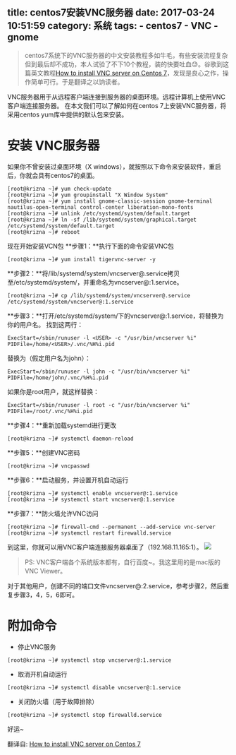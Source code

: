 title: centos7安装VNC服务器
date: 2017-03-24 10:51:59
category: 系统
tags:
	- centos7
	- VNC
	- gnome
---
> centos7系统下的VNC服务器的中文安装教程多如牛毛，有些安装流程复杂但到最后却不成功，本人试验了不下10个教程，装的快要吐血😓。谷歌到这篇英文教程[How to install VNC server on Centos 7](http://www.krizna.com/centos/install-vnc-server-centos-7/)，发现是良心之作，操作简单可行。于是翻译之以饷读者。

VNC服务器用于从远程客户端连接到服务器的桌面环境。远程计算机上使用VNC客户端连接服务器。
在本文我们可以了解如何在centos 7上安装VNC服务器，将采用centos yum库中提供的默认包来安装。
<!-- more -->
# 安装 VNC服务器
如果你不曾安装过桌面环境（X windows），就按照以下命令来安装软件，重启后，你就会具有centos7的桌面。

```
[root@krizna ~]# yum check-update
[root@krizna ~]# yum groupinstall "X Window System"
[root@krizna ~]# yum install gnome-classic-session gnome-terminal nautilus-open-terminal control-center liberation-mono-fonts
[root@krizna ~]# unlink /etc/systemd/system/default.target
[root@krizna ~]# ln -sf /lib/systemd/system/graphical.target /etc/systemd/system/default.target
[root@krizna ~]# reboot
```

现在开始安装VCN包
**步骤1：**执行下面的命令安装VNC包
```
[root@krizna ~]# yum install tigervnc-server -y
```
**步骤2：**将/lib/systemd/system/vncserver@.service拷贝至/etc/systemd/system/，并重命名为vncserver@:1.service。
```
[root@krizna ~]# cp /lib/systemd/system/vncserver@.service /etc/systemd/system/vncserver@:1.service
```
**步骤3：**打开/etc/systemd/system/下的vncserver@:1.service，将<USER>替换为你的用户名。
找到这两行：
```
ExecStart=/sbin/runuser -l <USER> -c "/usr/bin/vncserver %i"
PIDFile=/home/<USER>/.vnc/%H%i.pid
```
替换为（假定用户名为john）：
```
ExecStart=/sbin/runuser -l john -c "/usr/bin/vncserver %i"
PIDFile=/home/john/.vnc/%H%i.pid
```

如果你是root用户，就这样替换：
```
ExecStart=/sbin/runuser -l root -c "/usr/bin/vncserver %i"
PIDFile=/root/.vnc/%H%i.pid
```

**步骤4：**重新加载systemd进行更改
```
[root@krizna ~]# systemctl daemon-reload
```

**步骤5：**创建VNC密码
```
[root@krizna ~]# vncpasswd
```

**步骤6：**启动服务，并设置开机自动运行
```
[root@krizna ~]# systemctl enable vncserver@:1.service
[root@krizna ~]# systemctl start vncserver@:1.service
```

**步骤7：**防火墙允许VNC访问

```
[root@krizna ~]# firewall-cmd --permanent --add-service vnc-server
[root@krizna ~]# systemctl restart firewalld.service
```

到这里，你就可以用VNC客户端连接服务器桌面了（192.168.11.165:1）。
![](http://7xo67b.com1.z0.glb.clouddn.com/2017-03-24/gnome.png)

> PS: VNC客户端各个系统版本都有，自行百度~。我这里用的是mac版的VNC Viewer。

对于其他用户，创建不同的端口文件vncserver@:2.service，参考步骤2，然后重复步骤3，4，5，6即可。

# 附加命令
- 停止VNC服务
```
[root@krizna ~]# systemctl stop vncserver@:1.service
```
- 取消开机自动运行
```
[root@krizna ~]# systemctl disable vncserver@:1.service
```
- 关闭防火墙（用于故障排除）
```
[root@krizna ~]# systemctl stop firewalld.service
```

好运~

翻译自: [How to install VNC server on Centos 7](http://www.krizna.com/centos/install-vnc-server-centos-7/)










